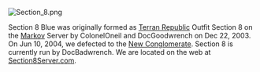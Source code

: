 ![](Section_8.png "Section_8.png")

Section 8 Blue was originally formed as [Terran
Republic](Terran_Republic "wikilink") Outfit Section 8 on the
[Markov](Markov "wikilink") Server by ColonelOneil and DocGoodwrench on
Dec 22, 2003. On Jun 10, 2004, we defected to the [New
Conglomerate](New_Conglomerate "wikilink"). Section 8 is currently run
by DocBadwrench. We are located on the web at
[Section8Server.com](http://www.section8server.com).